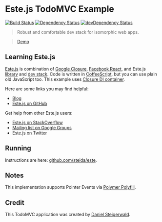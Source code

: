 # Este.js TodoMVC Example

[![Build Status](https://secure.travis-ci.org/steida/este-todomvc.png?branch=master)](http://travis-ci.org/steida/este-todomvc) [![Dependency Status](https://david-dm.org/steida/este-todomvc.png)](https://david-dm.org/steida/este-todomvc) [![devDependency Status](https://david-dm.org/steida/este-todomvc/dev-status.png)](https://david-dm.org/steida/este-todomvc#info=devDependencies)


> Robust and comfortable dev stack for isomorphic web apps.

> [Demo](http://steida-este-todomvc.nodejitsu.com)

## Learning Este.js

[Este.js](https://github.com/steida/este) is combination of [Google Closure](https://developers.google.com/closure/),
[Facebook React](http://facebook.github.io/react/), and Este.js [library](https://github.com/steida/este-library) and [dev stack](https://github.com/steida/gulp-este).
Code is written in [CoffeeScript](http://coffeescript.org/), but you can use plain old JavaScript too.
This example uses [Closure DI container](https://github.com/steida/closure-dicontainer).

Here are some links you may find helpful:

* [Blog](https://medium.com/este-js-framework)
* [Este.js on GitHub](https://github.com/steida/este)

Get help from other Este.js users:

* [Este.js on StackOverflow](http://stackoverflow.com/questions/tagged/estejs)
* [Mailing list on Google Groups](https://groups.google.com/forum/#!forum/estejs)
* [Este.js on Twitter](http://twitter.com/estejs)

## Running

Instructions are here: [github.com/steida/este](https://github.com/steida/este).

## Notes

This implementation supports Pointer Events via [Polymer Polyfill](http://www.polymer-project.org/platform/pointer-events.html).

## Credit

This TodoMVC application was created by [Daniel Steigerwald](http://daniel.steigerwald.cz/).
